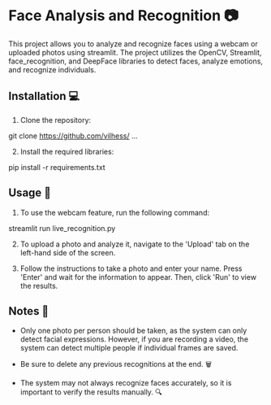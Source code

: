 # Face Analysis and Recognition 📷

This project allows you to analyze and recognize faces using a webcam or uploaded photos using streamlit. The project utilizes the OpenCV, Streamlit, face_recognition, and DeepFace libraries to detect faces, analyze emotions, and recognize individuals.

## Installation 💻

1. Clone the repository:

git clone https://github.com/vilhess/ ...


2. Install the required libraries:

pip install -r requirements.txt

## Usage 🎥

1. To use the webcam feature, run the following command:

streamlit run live_recognition.py


2. To upload a photo and analyze it, navigate to the 'Upload' tab on the left-hand side of the screen.

3. Follow the instructions to take a photo and enter your name. Press 'Enter' and wait for the information to appear. Then, click 'Run' to view the results.

## Notes 📝

- Only one photo per person should be taken, as the system can only detect facial expressions. However, if you are recording a video, the system can detect multiple people if individual frames are saved.

- Be sure to delete any previous recognitions at the end. 🗑️

- The system may not always recognize faces accurately, so it is important to verify the results manually. 🔍





